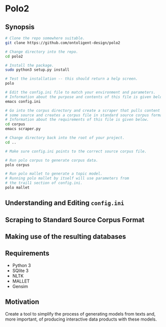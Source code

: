 # Polo2

## Synopsis

```sh
# Clone the repo somewhere suitable.
git clone https://github.com/ontoligent-design/polo2

# Change directory into the repo.
cd polo2

# Install the package.
sudo python3 setup.py install

# Test the installation -- this should return a help screen.
polo

# Edit the config.ini file to match your environment and parameters.
# Information about the purpose and contents of this file is given below.
emacs config.ini

# Go into the corpus directory and create a scraper that pulls content from 
# some source and creates a corpus file in standard source corpus format. 
# Information about the requirements of this file is given below.
cd corpus
emacs scraper.py

# Change directory back into the root of your project.
cd ..

# Make sure config.ini points to the correct source corpus file.

# Run polo corpus to generate corpus data.
polo corpus

# Run polo mallet to generate a topic model.
# Running polo mallet by itself will use parameters from
# the trail1 section of config.ini.
polo mallet
```

## Understanding and Editing `config.ini`

## Scraping to Standard Source Corpus Format

## Making use of the resulting databases

## Requirements
* Python 3
* SQlite 3
* NLTK
* MALLET
* Gensim 


## Motivation

Create a tool to simplify the process of generating models from texts and, 
more important, of producing interactive data products with these models.